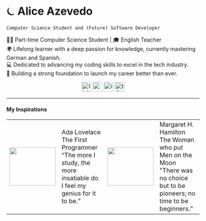 # ⏾ Alice Azevedo

`Computer Science Student and (Future) Software Developer`

👨‍💻 Part-time Computer Science Student | 🎓 English Teacher <br>
🌍 Lifelong learner with a deep passion for knowledge, currently mastering German and Spanish.<br>
💻 Dedicated to advancing my coding skills to excel in the tech industry.<br>
🚀 Building a strong foundation to launch my career better than ever.<br>

<p align="center">
  <a href="https://www.linkedin.com/in/alice-azevedo-arruda/">
    <img height="25" alt="linkedin profile" title="my linkedin" src="https://custom-icon-badges.demolab.com/badge/LINKEDIN-blue.svg?logo=person&logoColor=white"/></a>
  <a href="mailto:aliceazevedoarruda0807@gmail.com">
    <img height="25"  alt="email" title="my email" src="https://custom-icon-badges.demolab.com/badge/EMAIL-red.svg?logo=mail&logoColor=white"/></a>
  <a href="https://www.instagram.com/coding_alice/">
    <img  height="25" alt="instagram profile" title="my instagram" src="https://custom-icon-badges.demolab.com/badge/INSTAGRAM-DD2A7B.svg?logo=device-camera-video&logoColor=white"/></a>
  <a href="https://www.tiktok.com/@coding_alice?lang=pt-BR">
    <img  height="25" alt="tiktok profile" title="my tiktok" src="https://custom-icon-badges.demolab.com/badge/TIKTOK-grey.svg?logo=device-mobile&logoColor=white"/></a>
</p>  

---

#### My Inspirations

<div aligh="center">
  <table>
    <tr>
      <td>
        <img  height="100" width="120" src="https://www.onthisday.com/images/people/ada-lovelace.jpg?w=360">
      </td>
      <td>
        Ada Lovelace<br>
        The First Programmer <br>
        “The more I study, the more insatiable do I feel my genius for it to be.”
      </td>
      <td>
        <img  height="100" width="120" src="https://movimentomulheresnati.labbs.com.br/wp-content/uploads/2023/11/marg-hamilton.jpg">
      </td>
      <td>
        Margaret H. Hamilton<br>
        The Woman who put Men on the Moon <br>
        "There was no choice but to be pioneers; no time to be beginners.”
      </td>
    </tr>
  </table>
</div>

